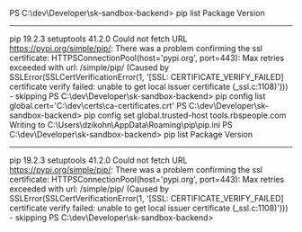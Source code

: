 PS C:\dev\Developer\sk-sandbox-backend> pip list
Package    Version
---------- -------
pip        19.2.3
setuptools 41.2.0
Could not fetch URL https://pypi.org/simple/pip/: There was a problem confirming the ssl certificate: HTTPSConnectionPool(host='pypi.org', port=443): Max retries exceeded with url: /simple/pip/ (Caused by SSLError(SSLCertVerificationError(1, '[SSL: CERTIFICATE_VERIFY_FAILED] certificate verify failed: unable to get local issuer certificate (_ssl.c:1108)'))) - skipping
PS C:\dev\Developer\sk-sandbox-backend> pip config list
global.cert='C:\\dev\\certs\\ca-certificates.crt'
PS C:\dev\Developer\sk-sandbox-backend> pip config set global.trusted-host tools.rbspeople.com
Writing to C:\Users\dzikohn\AppData\Roaming\pip\pip.ini
PS C:\dev\Developer\sk-sandbox-backend> pip list
Package    Version
---------- -------
pip        19.2.3
setuptools 41.2.0
Could not fetch URL https://pypi.org/simple/pip/: There was a problem confirming the ssl certificate: HTTPSConnectionPool(host='pypi.org', port=443): Max retries exceeded with url: /simple/pip/ (Caused by SSLError(SSLCertVerificationError(1, '[SSL: CERTIFICATE_VERIFY_FAILED] certificate verify failed: unable to get local issuer certificate (_ssl.c:1108)'))) - skipping
PS C:\dev\Developer\sk-sandbox-backend>

